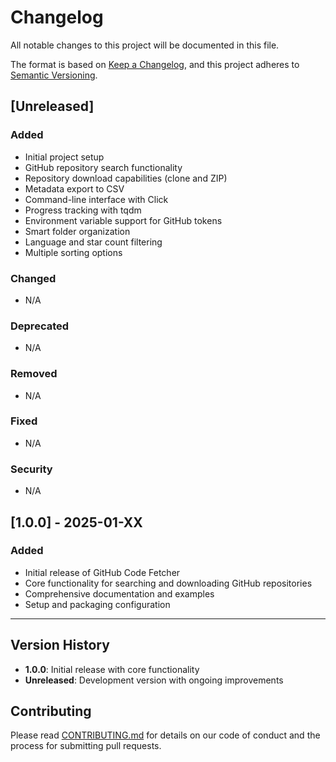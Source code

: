 # Changelog

All notable changes to this project will be documented in this file.

The format is based on [Keep a Changelog](https://keepachangelog.com/en/1.0.0/),
and this project adheres to [Semantic Versioning](https://semver.org/spec/v2.0.0.html).

## [Unreleased]

### Added
- Initial project setup
- GitHub repository search functionality
- Repository download capabilities (clone and ZIP)
- Metadata export to CSV
- Command-line interface with Click
- Progress tracking with tqdm
- Environment variable support for GitHub tokens
- Smart folder organization
- Language and star count filtering
- Multiple sorting options

### Changed
- N/A

### Deprecated
- N/A

### Removed
- N/A

### Fixed
- N/A

### Security
- N/A

## [1.0.0] - 2025-01-XX

### Added
- Initial release of GitHub Code Fetcher
- Core functionality for searching and downloading GitHub repositories
- Comprehensive documentation and examples
- Setup and packaging configuration

---

## Version History

- **1.0.0**: Initial release with core functionality
- **Unreleased**: Development version with ongoing improvements

## Contributing

Please read [CONTRIBUTING.md](CONTRIBUTING.md) for details on our code of conduct and the process for submitting pull requests.
